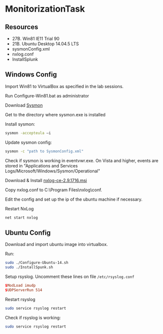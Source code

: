 # MonitorizationTask

## Resources

* 27B. Win81 IE11 Trial 90
* 21B. Ubuntu Desktop 14.04.5 LTS
* sysmonConfig.xml
* nxlog.conf
* InstallSplunk

## Windows Config

Import Win81 to VirtualBox as specified in the lab sessions.

Run Configure-Win81.bat as administrator

Download [Sysmon](https://docs.microsoft.com/en-us/sysinternals/downloads/sysmon)

Get to the directory where sysmon.exe is installed

Install sysmon:

```bash
sysmon -accepteula –i
```

Update sysmon config:

```bash
sysmon -c "path to SysmonConfig.xml"
```

Check if sysmon is working in eventvwr.exe. On Vista and higher, events are stored in "Applications and Services Logs/Microsoft/Windows/Sysmon/Operational"

Download & Install
[nxlog-ce-2.9.1716.msi](https://nxlog.co/products/nxlog-community-edition/download)

Copy nxlog.conf to C:\Program Files\nxlog\conf.

Edit the config and set up the ip of the ubuntu machine if necessary.

Restart NxLog

```bash
net start nxlog
```

## Ubuntu Config

Download and import ubuntu image into virtualbox.

Run:

```bash
sudo ./Configure-Ubuntu-14.sh
sudo ./InstallSpunk.sh
```

Setup rsyslog. Uncomment these lines on file `/etc/rsyslog.conf`

```conf
$ModLoad imudp
$UDPServerRun 514
```

Restart rsyslog

```bash
sudo service rsyslog restart
```

Check if rsyslog is working:

```bash
sudo service rsyslog restart
```

